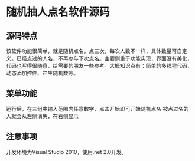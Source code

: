 # 随机抽人点名软件源码

## 源码特点
该软件功能很简单，就是随机点名，点三次，每次人数不一样，具体数量可自定义。已经点过的人名，不再参与下次点名。主要侧重于功能实现，界面没有美化，代码也写得很随意，给需要的朋友一些参考。大概知识点有：简单的多线程代码、动态添加控件、产生随机数等。

## 菜单功能
运行后，在三组中输入范围内任意数字，点击开始即可开始随机点名
被点过名的人就会从左侧消失，在右侧显示

## 注意事项
开发环境为Visual Studio 2010，使用.net 2.0开发。

